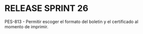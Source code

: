 # RELEASE SPRINT 26
PES-813 - Permitir escoger el formato del boletin y el certificado al momento de imprimir.